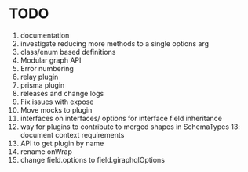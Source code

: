 # TODO

1. documentation
2. investigate reducing more methods to a single options arg
3. class/enum based definitions
4. Modular graph API
5. Error numbering
6. relay plugin
7. prisma plugin
8. releases and change logs
9. Fix issues with expose
10. Move mocks to plugin
11. interfaces on interfaces/ options for interface field inheritance
12. way for plugins to contribute to merged shapes in SchemaTypes 13: document context requirements
13. API to get plugin by name
14. rename onWrap
15. change field.options to field.giraphqlOptions
